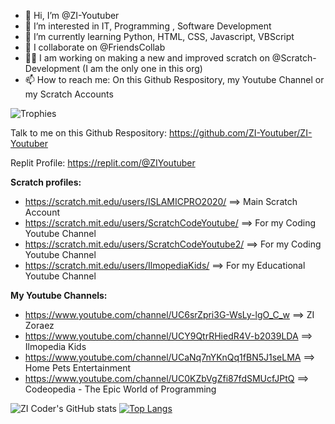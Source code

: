 - 👋 Hi, I’m @ZI-Youtuber
- 👀 I’m interested in IT, Programming , Software Development
- 🌱 I’m currently learning Python, HTML, CSS, Javascript, VBScript
- 💞️ I collaborate on @FriendsCollab
- 👨‍💼 I am working on making a new and improved scratch on @Scratch-Development (I am the only one in this org)
- 📫 How to reach me: On this Github Respository, my Youtube Channel or my Scratch Accounts

![Trophies](https://github-profile-trophy.vercel.app/?username=ZI-Youtuber&theme=radical)

Talk to me on this Github Respository: https://github.com/ZI-Youtuber/ZI-Youtuber

Replit Profile: https://replit.com/@ZIYoutuber

**Scratch profiles:**

- https://scratch.mit.edu/users/ISLAMICPRO2020/ ==> Main Scratch Account
- https://scratch.mit.edu/users/ScratchCodeYoutube/ ==> For my Coding Youtube Channel
- https://scratch.mit.edu/users/ScratchCodeYoutube2/ ==> For my Coding Youtube Channel
- https://scratch.mit.edu/users/IlmopediaKids/ ==> For my Educational Youtube Channel


**My Youtube Channels:**

- https://www.youtube.com/channel/UC6srZpri3G-WsLy-lgO_C_w ==> ZI Zoraez
- https://www.youtube.com/channel/UCY9QtrRHiedR4V-b2039LDA  ==> Ilmopedia Kids
- https://www.youtube.com/channel/UCaNq7nYKnQq1fBN5J1seLMA ==> Home Pets Entertainment
- https://www.youtube.com/channel/UC0KZbVgZfi87fdSMUcfJPtQ ==> Codeopedia - The Epic World of Programming

![ZI Coder's GitHub stats](https://github-readme-stats.vercel.app/api?username=ZI-Youtuber&theme=tokyonight&show_icons=true)
[![Top Langs](https://github-readme-stats.vercel.app/api/top-langs/?username=ZI-Youtuber&layout=compact&theme=radical)](https://github.com/anuraghazra/github-readme-stats)













<!---
ZI-Youtuber/ZI-Youtuber is a ✨ special ✨ repository because its `README.md` (this file) appears on your GitHub profile.
You can click the Preview link to take a look at your changes.
---

